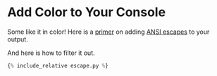 # Add Color to Your Console

Some like it in color!  Here is a
[primer](https://www.nayab.xyz/linux/escapecodes) on adding
[ANSI escapes](https://en.wikipedia.org/wiki/ANSI_escape_code) to your output.

And here is how to filter it out.

```python
{% include_relative escape.py %}
```
